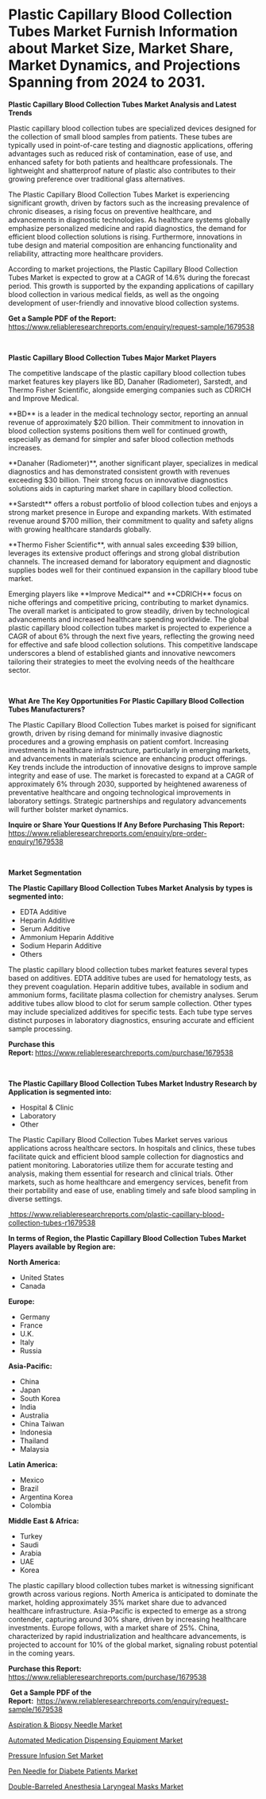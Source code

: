 <p><h1>Plastic Capillary Blood Collection Tubes Market Furnish Information about Market Size, Market Share, Market Dynamics, and Projections Spanning from 2024 to 2031.</h1></p><p><strong>Plastic Capillary Blood Collection Tubes Market Analysis and Latest Trends</strong></p>
<p><p>Plastic capillary blood collection tubes are specialized devices designed for the collection of small blood samples from patients. These tubes are typically used in point-of-care testing and diagnostic applications, offering advantages such as reduced risk of contamination, ease of use, and enhanced safety for both patients and healthcare professionals. The lightweight and shatterproof nature of plastic also contributes to their growing preference over traditional glass alternatives.</p><p>The Plastic Capillary Blood Collection Tubes Market is experiencing significant growth, driven by factors such as the increasing prevalence of chronic diseases, a rising focus on preventive healthcare, and advancements in diagnostic technologies. As healthcare systems globally emphasize personalized medicine and rapid diagnostics, the demand for efficient blood collection solutions is rising. Furthermore, innovations in tube design and material composition are enhancing functionality and reliability, attracting more healthcare providers.</p><p>According to market projections, the Plastic Capillary Blood Collection Tubes Market is expected to grow at a CAGR of 14.6% during the forecast period. This growth is supported by the expanding applications of capillary blood collection in various medical fields, as well as the ongoing development of user-friendly and innovative blood collection systems.</p></p>
<p><strong>Get a Sample PDF of the Report:&nbsp;</strong> <a href="https://www.reliableresearchreports.com/enquiry/request-sample/1679538?utm_campaign=115&utm_medium=2&utm_source=Github&utm_content=ia&utm_term=28122024&utm_id=plastic-capillary-blood-collection-tubes">https://www.reliableresearchreports.com/enquiry/request-sample/1679538</a></p>
<p>&nbsp;</p>
<p><strong>Plastic Capillary Blood Collection Tubes Major Market Players</strong></p>
<p><p>The competitive landscape of the plastic capillary blood collection tubes market features key players like BD, Danaher (Radiometer), Sarstedt, and Thermo Fisher Scientific, alongside emerging companies such as CDRICH and Improve Medical. </p><p>**BD** is a leader in the medical technology sector, reporting an annual revenue of approximately $20 billion. Their commitment to innovation in blood collection systems positions them well for continued growth, especially as demand for simpler and safer blood collection methods increases.</p><p>**Danaher (Radiometer)**, another significant player, specializes in medical diagnostics and has demonstrated consistent growth with revenues exceeding $30 billion. Their strong focus on innovative diagnostics solutions aids in capturing market share in capillary blood collection.</p><p>**Sarstedt** offers a robust portfolio of blood collection tubes and enjoys a strong market presence in Europe and expanding markets. With estimated revenue around $700 million, their commitment to quality and safety aligns with growing healthcare standards globally.</p><p>**Thermo Fisher Scientific**, with annual sales exceeding $39 billion, leverages its extensive product offerings and strong global distribution channels. The increased demand for laboratory equipment and diagnostic supplies bodes well for their continued expansion in the capillary blood tube market.</p><p>Emerging players like **Improve Medical** and **CDRICH** focus on niche offerings and competitive pricing, contributing to market dynamics. The overall market is anticipated to grow steadily, driven by technological advancements and increased healthcare spending worldwide. The global plastic capillary blood collection tubes market is projected to experience a CAGR of about 6% through the next five years, reflecting the growing need for effective and safe blood collection solutions. This competitive landscape underscores a blend of established giants and innovative newcomers tailoring their strategies to meet the evolving needs of the healthcare sector.</p></p>
<p>&nbsp;</p>
<p><strong>What Are The Key Opportunities For Plastic Capillary Blood Collection Tubes Manufacturers?</strong></p>
<p><p>The Plastic Capillary Blood Collection Tubes market is poised for significant growth, driven by rising demand for minimally invasive diagnostic procedures and a growing emphasis on patient comfort. Increasing investments in healthcare infrastructure, particularly in emerging markets, and advancements in materials science are enhancing product offerings. Key trends include the introduction of innovative designs to improve sample integrity and ease of use. The market is forecasted to expand at a CAGR of approximately 6% through 2030, supported by heightened awareness of preventative healthcare and ongoing technological improvements in laboratory settings. Strategic partnerships and regulatory advancements will further bolster market dynamics.</p></p>
<p><strong>Inquire or Share Your Questions If Any Before Purchasing This Report:</strong> <a href="https://www.reliableresearchreports.com/enquiry/pre-order-enquiry/1679538?utm_campaign=115&utm_medium=2&utm_source=Github&utm_content=ia&utm_term=28122024&utm_id=plastic-capillary-blood-collection-tubes">https://www.reliableresearchreports.com/enquiry/pre-order-enquiry/1679538</a></p>
<p>&nbsp;</p>
<p><strong>Market Segmentation</strong></p>
<p><strong>The Plastic Capillary Blood Collection Tubes Market Analysis by types is segmented into:</strong></p>
<p><ul><li>EDTA Additive</li><li>Heparin Additive</li><li>Serum Additive</li><li>Ammonium Heparin Additive</li><li>Sodium Heparin Additive</li><li>Others</li></ul></p>
<p><p>The plastic capillary blood collection tubes market features several types based on additives. EDTA additive tubes are used for hematology tests, as they prevent coagulation. Heparin additive tubes, available in sodium and ammonium forms, facilitate plasma collection for chemistry analyses. Serum additive tubes allow blood to clot for serum sample collection. Other types may include specialized additives for specific tests. Each tube type serves distinct purposes in laboratory diagnostics, ensuring accurate and efficient sample processing.</p></p>
<p><strong>Purchase this Report:&nbsp;</strong><a href="https://www.reliableresearchreports.com/purchase/1679538?utm_campaign=115&utm_medium=2&utm_source=Github&utm_content=ia&utm_term=28122024&utm_id=plastic-capillary-blood-collection-tubes">https://www.reliableresearchreports.com/purchase/1679538</a></p>
<p>&nbsp;</p>
<p><strong>The Plastic Capillary Blood Collection Tubes Market Industry Research by Application is segmented into:</strong></p>
<p><ul><li>Hospital & Clinic</li><li>Laboratory</li><li>Other</li></ul></p>
<p><p>The Plastic Capillary Blood Collection Tubes Market serves various applications across healthcare sectors. In hospitals and clinics, these tubes facilitate quick and efficient blood sample collection for diagnostics and patient monitoring. Laboratories utilize them for accurate testing and analysis, making them essential for research and clinical trials. Other markets, such as home healthcare and emergency services, benefit from their portability and ease of use, enabling timely and safe blood sampling in diverse settings.</p></p>
<p><a href="https://www.reliableresearchreports.com/plastic-capillary-blood-collection-tubes-r1679538?utm_campaign=115&utm_medium=2&utm_source=Github&utm_content=ia&utm_term=28122024&utm_id=plastic-capillary-blood-collection-tubes">&nbsp;https://www.reliableresearchreports.com/plastic-capillary-blood-collection-tubes-r1679538</a></p>
<p><strong>In terms of Region, the Plastic Capillary Blood Collection Tubes Market Players available by Region are:</strong></p>
<p>
    <p> <strong> North America: </strong>
        <ul>
            <li>United States</li>
            <li>Canada</li>
        </ul>
        </p> 
    <p> <strong> Europe: </strong>
        <ul>
            <li>Germany</li>
            <li>France</li>
            <li>U.K.</li>
            <li>Italy</li>
            <li>Russia</li>
        </ul>
        </p> 
    <p> <strong> Asia-Pacific: </strong>
        <ul>
            <li>China</li>
            <li>Japan</li>
            <li>South Korea</li>
            <li>India</li>
            <li>Australia</li>
            <li>China Taiwan</li>
            <li>Indonesia</li>
            <li>Thailand</li>
            <li>Malaysia</li>
        </ul>
        </p> 
    <p> <strong> Latin America: </strong>
        <ul>
            <li>Mexico</li>
            <li>Brazil</li>
            <li>Argentina Korea</li>
            <li>Colombia</li>
        </ul>
        </p> 
    <p> <strong> Middle East & Africa: </strong>
        <ul>
            <li>Turkey</li>
            <li>Saudi</li>
            <li>Arabia</li>
            <li>UAE</li>
            <li>Korea</li>
        </ul>
    </p>
    </p>
<p><p>The plastic capillary blood collection tubes market is witnessing significant growth across various regions. North America is anticipated to dominate the market, holding approximately 35% market share due to advanced healthcare infrastructure. Asia-Pacific is expected to emerge as a strong contender, capturing around 30% share, driven by increasing healthcare investments. Europe follows, with a market share of 25%. China, characterized by rapid industrialization and healthcare advancements, is projected to account for 10% of the global market, signaling robust potential in the coming years.</p></p>
<p><strong>Purchase this Report: </strong><a href="https://www.reliableresearchreports.com/purchase/1679538?utm_campaign=115&utm_medium=2&utm_source=Github&utm_content=ia&utm_term=28122024&utm_id=plastic-capillary-blood-collection-tubes">https://www.reliableresearchreports.com/purchase/1679538</a></p>
<p>&nbsp;<strong>Get a Sample PDF of the Report:&nbsp;&nbsp;</strong><a href="https://www.reliableresearchreports.com/enquiry/request-sample/1679538?utm_campaign=115&utm_medium=2&utm_source=Github&utm_content=ia&utm_term=28122024&utm_id=plastic-capillary-blood-collection-tubes">https://www.reliableresearchreports.com/enquiry/request-sample/1679538</a></p>
<p><strong></strong></p>
<p><p><a href="https://github.com/justalichtenberger/Market-Research-Report-List-1/blob/main/aspiration-biopsy-needle-market.md?utm_campaign=115&utm_medium=2&utm_source=Github&utm_content=ia&utm_term=28122024&utm_id=plastic-capillary-blood-collection-tubes">Aspiration & Biopsy Needle Market</a></p><p><a href="https://github.com/bensemilia864/Market-Research-Report-List-1/blob/main/automated-medication-dispensing-equipment-market.md?utm_campaign=115&utm_medium=2&utm_source=Github&utm_content=ia&utm_term=28122024&utm_id=plastic-capillary-blood-collection-tubes">Automated Medication Dispensing Equipment Market</a></p><p><a href="https://github.com/gerdabatiskzv9/Market-Research-Report-List-1/blob/main/pressure-infusion-set-market.md?utm_campaign=115&utm_medium=2&utm_source=Github&utm_content=ia&utm_term=28122024&utm_id=plastic-capillary-blood-collection-tubes">Pressure Infusion Set Market</a></p><p><a href="https://github.com/arnoldannice0/Market-Research-Report-List-1/blob/main/pen-needle-for-diabete-patients-market.md?utm_campaign=115&utm_medium=2&utm_source=Github&utm_content=ia&utm_term=28122024&utm_id=plastic-capillary-blood-collection-tubes">Pen Needle for Diabete Patients Market</a></p><p><a href="https://github.com/JakirUddin651/Market-Research-Report-List-1/blob/main/double-barreled-anesthesia-laryngeal-masks-market.md?utm_campaign=115&utm_medium=2&utm_source=Github&utm_content=ia&utm_term=28122024&utm_id=plastic-capillary-blood-collection-tubes">Double-Barreled Anesthesia Laryngeal Masks Market</a></p></p>